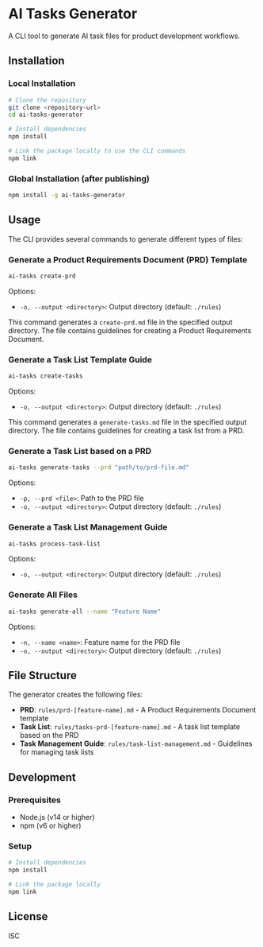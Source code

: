 # AI Tasks Generator

A CLI tool to generate AI task files for product development workflows.

## Installation

### Local Installation

```bash
# Clone the repository
git clone <repository-url>
cd ai-tasks-generator

# Install dependencies
npm install

# Link the package locally to use the CLI commands
npm link
```

### Global Installation (after publishing)

```bash
npm install -g ai-tasks-generator
```

## Usage

The CLI provides several commands to generate different types of files:

### Generate a Product Requirements Document (PRD) Template

```bash
ai-tasks create-prd
```

Options:
- `-o, --output <directory>`: Output directory (default: `./rules`)

This command generates a `create-prd.md` file in the specified output directory. The file contains guidelines for creating a Product Requirements Document.

### Generate a Task List Template Guide

```bash
ai-tasks create-tasks
```

Options:
- `-o, --output <directory>`: Output directory (default: `./rules`)

This command generates a `generate-tasks.md` file in the specified output directory. The file contains guidelines for creating a task list from a PRD.

### Generate a Task List based on a PRD

```bash
ai-tasks generate-tasks --prd "path/to/prd-file.md"
```

Options:
- `-p, --prd <file>`: Path to the PRD file
- `-o, --output <directory>`: Output directory (default: `./rules`)

### Generate a Task List Management Guide

```bash
ai-tasks process-task-list
```

Options:
- `-o, --output <directory>`: Output directory (default: `./rules`)

### Generate All Files

```bash
ai-tasks generate-all --name "Feature Name"
```

Options:
- `-n, --name <name>`: Feature name for the PRD file
- `-o, --output <directory>`: Output directory (default: `./rules`)

## File Structure

The generator creates the following files:

- **PRD**: `rules/prd-[feature-name].md` - A Product Requirements Document template
- **Task List**: `rules/tasks-prd-[feature-name].md` - A task list template based on the PRD
- **Task Management Guide**: `rules/task-list-management.md` - Guidelines for managing task lists

## Development

### Prerequisites

- Node.js (v14 or higher)
- npm (v6 or higher)

### Setup

```bash
# Install dependencies
npm install

# Link the package locally
npm link
```

## License

ISC